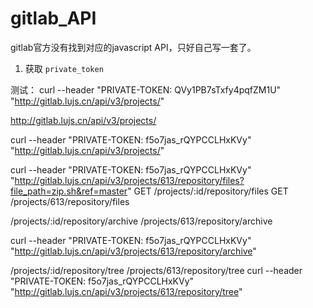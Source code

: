 # gitlab_API

  [1]: http://doc.gitlab.com/ce/api/repositories.html
  [2]: http://gitlab.lujs.cn/api/v3/projects/
  [3]: http://doc.gitlab.com/ce/api/repository_files.html
  [4]: https://gitlab.com/gitlab-org/gitlab-ce/tree/master#README

gitlab官方没有找到对应的javascript API，只好自己写一套了。

1. 获取 `private_token`


测试：
curl --header "PRIVATE-TOKEN: QVy1PB7sTxfy4pqfZM1U" "http://gitlab.lujs.cn/api/v3/projects/"

http://gitlab.lujs.cn/api/v3/projects/

curl --header "PRIVATE-TOKEN: f5o7jas_rQYPCCLHxKVy" "http://gitlab.lujs.cn/api/v3/projects/"



curl --header "PRIVATE-TOKEN: f5o7jas_rQYPCCLHxKVy" "http://gitlab.lujs.cn/api/v3/projects/613/repository/files?file_path=zip.sh&ref=master"
GET /projects/:id/repository/files
GET /projects/613/repository/files

/projects/:id/repository/archive
/projects/613/repository/archive

curl --header "PRIVATE-TOKEN: f5o7jas_rQYPCCLHxKVy" "http://gitlab.lujs.cn/api/v3/projects/613/repository/archive"



/projects/:id/repository/tree
/projects/613/repository/tree
curl --header "PRIVATE-TOKEN: f5o7jas_rQYPCCLHxKVy" "http://gitlab.lujs.cn/api/v3/projects/613/repository/tree"